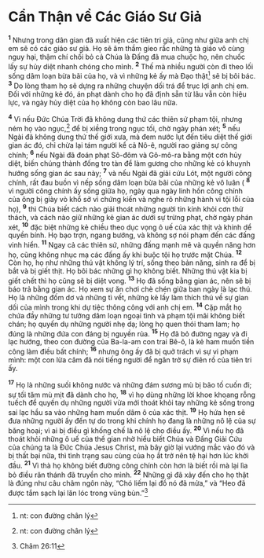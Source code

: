 

# Cẩn Thận về Các Giáo Sư Giả
<sup><b>1</b></sup> Nhưng trong dân gian đã xuất hiện các tiên tri giả, cũng như giữa anh chị em sẽ có các giáo sư giả. Họ sẽ âm thầm gieo rắc những tà giáo vô cùng nguy hại, thậm chí chối bỏ cả Chúa là Đấng đã mua chuộc họ, nên chuốc lấy sự hủy diệt nhanh chóng cho mình. <sup><b>2</b></sup> Thế mà nhiều người còn đi theo lối sống dâm loạn bừa bãi của họ, và vì những kẻ ấy mà Đạo thật[^1] sẽ bị bôi bác. <sup><b>3</b></sup> Do lòng tham họ sẽ dựng ra những chuyện dối trá để trục lợi anh chị em. Đối với những kẻ đó, án phạt dành cho họ đã định sẵn từ lâu vẫn còn hiệu lực, và ngày hủy diệt của họ không còn bao lâu nữa.

<sup><b>4</b></sup> Vì nếu Đức Chúa Trời đã không dung thứ các thiên sứ phạm tội, nhưng ném họ vào ngục,[^1] để bị xiềng trong ngục tối, chờ ngày phán xét; <sup><b>5</b></sup> nếu Ngài đã không dung thứ thế giới xưa, mà đem nước lụt đến tiêu diệt thế giới gian ác đó, chỉ chừa lại tám người kể cả Nô-ê, người rao giảng sự công chính; <sup><b>6</b></sup> nếu Ngài đã đoán phạt Sô-đôm và Gô-mô-ra bằng một cơn hủy diệt, biến chúng thành đống tro tàn để làm gương cho những kẻ có khuynh hướng sống gian ác sau này; <sup><b>7</b></sup> và nếu Ngài đã giải cứu Lót, một người công chính, rất đau buồn vì nếp sống dâm loạn bừa bãi của những kẻ vô luân ( <sup><b>8</b></sup> vì người công chính ấy sống giữa họ, ngày qua ngày linh hồn công chính của ông bị giày vò khổ sở vì chứng kiến và nghe rõ những hành vi tội lỗi của họ), <sup><b>9</b></sup> thì Chúa biết cách nào giải thoát những người tin kính khỏi cơn thử thách, và cách nào giữ những kẻ gian ác dưới sự trừng phạt, chờ ngày phán xét, <sup><b>10</b></sup> đặc biệt những kẻ chiều theo dục vọng ô uế của xác thịt và khinh dể quyền bính. Họ bạo trợn, ngang bướng, và không sợ nói phạm đến các đấng vinh hiển. <sup><b>11</b></sup> Ngay cả các thiên sứ, những đấng mạnh mẽ và quyền năng hơn họ, cũng không nhục mạ các đấng ấy khi buộc tội họ trước mặt Chúa. <sup><b>12</b></sup> Còn họ, họ như những thú vật không lý trí, sống theo bản năng, sinh ra để bị bắt và bị giết thịt. Họ bôi bác những gì họ không biết. Những thú vật kia bị giết chết thì họ cũng sẽ bị diệt vong. <sup><b>13</b></sup> Họ đã sống bằng gian ác, nên sẽ bị báo trả bằng gian ác. Họ xem sự ăn chơi chè chén giữa ban ngày là lạc thú. Họ là những đốm dơ và những tì vết, những kẻ lấy làm thích thú về sự gian dối của mình trong khi dự tiệc thông công với anh chị em. <sup><b>14</b></sup> Cặp mắt họ chứa đầy những tư tưởng dâm loạn ngoại tình và phạm tội mãi không biết chán; họ quyến dụ những người nhẹ dạ; lòng họ quen thói tham lam; họ đúng là những đứa con đáng bị nguyền rủa. <sup><b>15</b></sup> Họ đã bỏ đường ngay và đi lạc hướng, theo con đường của Ba-la-am con trai Bê-ô, là kẻ ham muốn tiền công làm điều bất chính; <sup><b>16</b></sup> nhưng ông ấy đã bị quở trách vì sự vi phạm mình: một con lừa câm đã nói tiếng người để ngăn trở sự điên rồ của tiên tri ấy.

<sup><b>17</b></sup> Họ là những suối không nước và những đám sương mù bị bão tố cuốn đi; sự tối tăm mù mịt đã dành cho họ, <sup><b>18</b></sup> vì họ dùng những lời khoe khoang rỗng tuếch để quyến dụ những người vừa mới thoát khỏi tay những kẻ sống trong sai lạc hầu sa vào những ham muốn dâm ô của xác thịt. <sup><b>19</b></sup> Họ hứa hẹn sẽ đưa những người ấy đến tự do trong khi chính họ đang là những nô lệ của sự băng hoại; vì ai bị điều gì khống chế là nô lệ cho điều ấy. <sup><b>20</b></sup> Vì nếu họ đã thoát khỏi những ô uế của thế gian nhờ hiểu biết Chúa và Đấng Giải Cứu của chúng ta là Đức Chúa Jesus Christ, mà bây giờ lại vướng mắc vào đó và bị thất bại nữa, thì tình trạng sau cùng của họ ắt trở nên tệ hại hơn lúc khởi đầu. <sup><b>21</b></sup> Vì thà họ không biết đường công chính còn hơn là biết rồi mà lại lìa bỏ điều răn thánh đã truyền cho mình. <sup><b>22</b></sup> Những gì đã xảy đến cho họ thật là đúng như câu châm ngôn này, “Chó liếm lại đồ nó đã mửa,” và “Heo đã được tắm sạch lại lăn lóc trong vũng bùn.”[^3]

[^1]: nt: con đường chân lý
[^1]: nt: tartaros ngục tối dành cho các thiên sứ, khác với hades hoặc gehenna
[^3]: Châm 26:11
